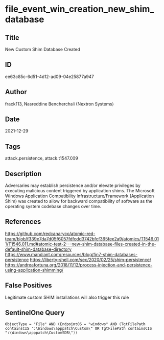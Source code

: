 # file_event_win_creation_new_shim_database

## Title
New Custom Shim Database Created

## ID
ee63c85c-6d51-4d12-ad09-04e25877a947

## Author
frack113, Nasreddine Bencherchali (Nextron Systems)

## Date
2021-12-29

## Tags
attack.persistence, attack.t1547.009

## Description
Adversaries may establish persistence and/or elevate privileges by executing malicious content triggered by application shims.
The Microsoft Windows Application Compatibility Infrastructure/Framework (Application Shim) was created to allow for backward compatibility of software as the operating system codebase changes over time.


## References
https://github.com/redcanaryco/atomic-red-team/blob/f339e7da7d05f6057fdfcdd3742bfcf365fee2a9/atomics/T1546.011/T1546.011.md#atomic-test-2---new-shim-database-files-created-in-the-default-shim-database-directory
https://www.mandiant.com/resources/blog/fin7-shim-databases-persistence
https://liberty-shell.com/sec/2020/02/25/shim-persistence/
https://andreafortuna.org/2018/11/12/process-injection-and-persistence-using-application-shimming/

## False Positives
Legitimate custom SHIM installations will also trigger this rule

## SentinelOne Query
```
ObjectType = "File" AND (EndpointOS = "windows" AND (TgtFilePath containsCIS ":\Windows\apppatch\Custom\" OR TgtFilePath containsCIS ":\Windows\apppatch\CustomSDB\"))

```